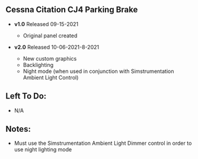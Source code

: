 ## Cessna Citation CJ4 Parking Brake
- **v1.0** 
  Released 09-15-2021
	- Original panel created 

- **v2.0** 
  Released 10-06-2021-8-2021
	- New custom graphics
	- Backlighting
	- Night mode (when used in conjunction with Simstrumentation Ambient Light Control)
	
## Left To Do:
- N/A
	
## Notes:
- Must use the Simstrumentation Ambient Light Dimmer control in order to use night lighting mode